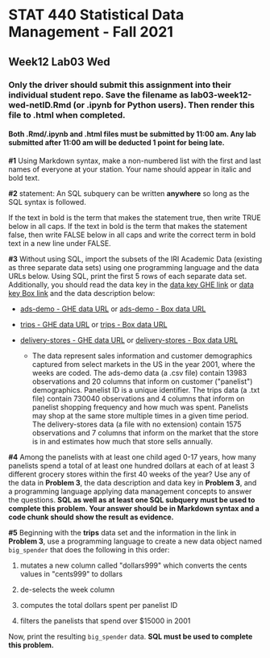 # STAT 440 Statistical Data Management - Fall 2021
## Week12 Lab03 Wed
### Only the driver should submit this assignment into their individual student repo. Save the filename as lab03-week12-wed-netID.Rmd (or .ipynb for Python users). Then render this file to .html when completed. 
#### Both .Rmd/.ipynb and .html files must be submitted by 11:00 am. Any lab submitted after 11:00 am will be deducted 1 point for being late.

**#1** Using Markdown syntax, make a non-numbered list with the first and last names of everyone at your station. Your name should appear in italic and bold text.

**#2** statement: An SQL subquery can be written **anywhere** so long as the SQL syntax is followed.

If the text in bold is the term that makes the statement true, then write TRUE below in all caps. If the text in bold is the term that makes the statement false, then write FALSE below in all caps and write the correct term in bold text in a new line under FALSE.

**#3** Without using SQL, import the subsets of the IRI Academic Data (existing as three separate data sets) using one programming language and the data URLs below. Using SQL, print the first 5 rows of each separate data set. Additionally, you should read the data key in the [data key GHE link](https://github-dev.cs.illinois.edu/stat440-fa21/stat440-fa21-course-content/raw/master/data/iri-data-key.pdf) or [data key Box link](https://uofi.box.com/shared/static/pg7u97n4rkqql5o0bg736zumrn8n1lgg.pdf) and the data description below:

- [ads-demo - GHE data URL](https://github-dev.cs.illinois.edu/stat440-fa21/stat440-fa21-course-content/raw/master/data/ads-demo440-data.csv) or [ads-demo - Box data URL](https://uofi.box.com/shared/static/9b9ecldtxkr23wb3uc36wwbn2l5ylpyx.csv)

- [trips - GHE data URL](https://github-dev.cs.illinois.edu/stat440-fa21/stat440-fa21-course-content/raw/master/data/trips440-data.txt) or [trips - Box data URL](https://uofi.box.com/shared/static/0pyqnfpl40kr5do7fue8t85vva11ynjm.txt)

- [delivery-stores - GHE data URL](https://github-dev.cs.illinois.edu/stat440-fa21/stat440-fa21-course-content/raw/master/data/delivery-stores440-data) or [delivery-stores - Box data URL](https://uofi.box.com/shared/static/o2bqah52ioj0p0q4msvna7ixk8d9lsh4)

  - The data represent sales information and customer demographics captured from select markets in the US in the year 2001, where the weeks are coded. The ads-demo data (a .csv file) contain 13983 observations and 20 columns that inform on customer ("panelist") demographics. Panelist ID is a unique identifier. The trips data (a .txt file) contain 730040 observations and 4 columns that inform on panelist shopping frequency and how much was spent. Panelists may shop at the same store multiple times in a given time period. The delivery-stores data (a file with no extension) contain 1575 observations and 7 columns that inform on the market that the store is in and estimates how much that store sells annually.

**#4** Among the panelists with at least one child aged 0-17 years, how many panelists spend a total of at least one hundred dollars at each of at least 3 different grocery stores within the first 40 weeks of the year? Use any of the data in **Problem 3**, the data description and data key in **Problem 3**, and a programming language applying data management concepts to answer the questions. **SQL as well as at least one SQL subquery must be used to complete this problem. Your answer should be in Markdown syntax and a code chunk should show the result as evidence.**

**#5** Beginning with the **trips** data set and the information in the link in **Problem 3**, use a programming language to create a new data object named `big_spender` that does the following in this order:  

1. mutates a new column called "dollars999" which converts the cents values in "cents999" to dollars

2. de-selects the week column

3. computes the total dollars spent per panelist ID

4. filters the panelists that spend over $15000 in 2001

Now, print the resulting `big_spender` data. **SQL must be used to complete this problem.**
